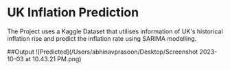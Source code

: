 # UK Inflation Prediction
The Project uses a Kaggle Dataset that utilises information of UK's historical inflation rise and predict the inflation rate using SARIMA modelling.

##Output
![Predicted](/Users/abhinavprasoon/Desktop/Screenshot 2023-10-03 at 10.43.21 PM.png)

